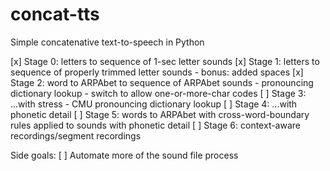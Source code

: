 # concat-tts
Simple concatenative text-to-speech in Python

[x] Stage 0: letters to sequence of 1-sec letter sounds
[x] Stage 1: letters to sequence of properly trimmed letter sounds
	- bonus: added spaces
[x] Stage 2: word to ARPAbet to sequence of ARPAbet sounds
	- pronouncing dictionary lookup
	- switch to allow one-or-more-char codes
[ ] Stage 3: ...with stress
	- CMU pronouncing dictionary lookup
[ ] Stage 4: ...with phonetic detail
[ ] Stage 5: words to ARPAbet with cross-word-boundary rules applied to sounds with phonetic detail
[ ] Stage 6: context-aware recordings/segment recordings

Side goals:
[ ] Automate more of the sound file process

